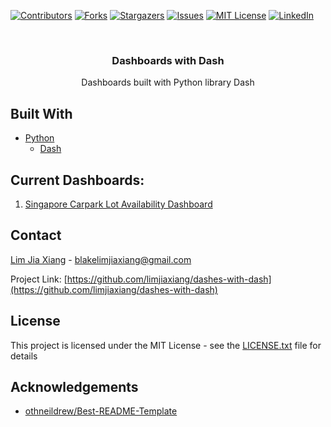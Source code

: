 [![Contributors][contributors-shield]][contributors-url]
[![Forks][forks-shield]][forks-url]
[![Stargazers][stars-shield]][stars-url]
[![Issues][issues-shield]][issues-url]
[![MIT License][license-shield]][license-url]
[![LinkedIn][linkedin-shield]][linkedin-url]


<!-- PROJECT LOGO -->
<br />
<p align="center">  
  <h3 align="center">Dashboards with Dash</h3>

  <p align="center">
     Dashboards built with Python library Dash
  </p>
</p>


## Built With
* [Python](https://www.python.org)
  * [Dash](https://plot.ly/dash/)
  
## Current Dashboards:
1. [Singapore Carpark Lot Availability Dashboard](sg-carparks/)

<!-- CONTACT -->
## Contact

[Lim Jia Xiang](https://linkedin.com/in/limjiaxiang) - blakelimjiaxiang@gmail.com

Project Link: [https://github.com/limjiaxiang/dashes-with-dash](https://github.com/limjiaxiang/dashes-with-dash)

## License

This project is licensed under the MIT License - see the [LICENSE.txt](LICENSE.txt) file for details

<!-- ACKNOWLEDGEMENTS -->
## Acknowledgements
* [othneildrew/Best-README-Template](https://github.com/othneildrew/Best-README-Template/blob/master/README.md)


<!-- MARKDOWN LINKS & IMAGES -->
<!-- https://www.markdownguide.org/basic-syntax/#reference-style-links -->
[contributors-shield]: https://img.shields.io/github/contributors/limjiaxiang/dashes-with-dash.svg?style=flat-square
[contributors-url]: https://github.com/limjiaxiang/dashes-with-dash/graphs/contributors
[forks-shield]: https://img.shields.io/github/forks/limjiaxiang/dashes-with-dash.svg?style=flat-square
[forks-url]: https://github.com/limjiaxiang/dashes-with-dash/network/members
[stars-shield]: https://img.shields.io/github/stars/limjiaxiang/dashes-with-dash.svg?style=flat-square
[stars-url]: https://github.com/limjiaxiang/dashes-with-dash/stargazers
[issues-shield]: https://img.shields.io/github/issues/limjiaxiang/dashes-with-dash.svg?style=flat-square
[issues-url]: https://github.com/limjiaxiang/dashes-with-dash/issues
[license-shield]: https://img.shields.io/github/license/limjiaxiang/dashes-with-dash.svg?style=flat-square
[license-url]: https://github.com/limjiaxiang/dashes-with-dash/blob/master/LICENSE.txt
[linkedin-shield]: https://img.shields.io/badge/-LinkedIn-black.svg?style=flat-square&logo=linkedin&colorB=555
[linkedin-url]: https://linkedin.com/in/limjiaxiang
